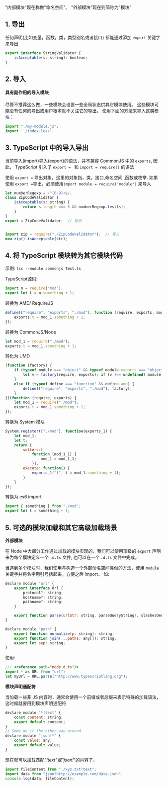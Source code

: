"内部模块"现在称做"命名空间"。 "外部模块"现在则简称为"模块"  


## 1. 导出
任何声明(比如变量，函数，类，类型别名或者接口) 都能通过添加 `export` 关键字来导出  

```js
export interface StringValidator {
    isAcceptable(s: string): boolean;
}
```

## 2. 导入
#### 具有副作用的导入模块
尽管不推荐这么做，一些模块会设置一些全局状态供其它模块使用。 这些模块可能没有任何的导出或用户根本就不关注它的导出。 使用下面的方法来导入这类模块：  

```js
import "./my-module.js";
import './index.less';
```

## 3. TypeScript 中的导入导出  
当前导入(import)导入(export)的语法，并不兼容 CommonJS 中的 `exports`, 因此， TypeScript 引入了 `export = ` 和 `import = require()` 的语法  

使用 `export =` 导出对象，这里的对象指，类，接口,命名空间 ,函数或枚举. 如果使用 `export =`导出，必须使用`import module = require('module')` 来导入


```js
let numberRegexp = /^[0-9]+$/;
class ZipCodeValidator {
    isAcceptable(s: string) {
        return s.length === 5 && numberRegexp.test(s);
    }
}
export = ZipCodeValidator;  // 导出


import zip = require("./ZipCodeValidator");  // 导入
new zip().isAcceptable(str);
```

## 4. 将 TypeScript 模块转为其它模块代码

示例:  `tsc --module commonjs Test.ts`

TypeScript源码:  
```js
import m = require("mod");
export let t = m.something + 1;
```

转换为 AMD/ RequireJS

```js
define(["require", "exports", "./mod"], function (require, exports, mod_1) {
    exports.t = mod_1.something + 1;
});
```

转换为 CommonJS/Node  

```js
let mod_1 = require("./mod");
exports.t = mod_1.something + 1;
```

转化为 UMD

```js
(function (factory) {
    if (typeof module === "object" && typeof module.exports === "object") {
        let v = factory(require, exports); if (v !== undefined) module.exports = v;
    }
    else if (typeof define === "function" && define.amd) {
        define(["require", "exports", "./mod"], factory);
    }
})(function (require, exports) {
    let mod_1 = require("./mod");
    exports.t = mod_1.something + 1;
});
```

转换为 System 模块  
```js
System.register(["./mod"], function(exports_1) {
    let mod_1;
    let t;
    return {
        setters:[
            function (mod_1_1) {
                mod_1 = mod_1_1;
            }],
        execute: function() {
            exports_1("t", t = mod_1.something + 1);
        }
    }
});
``` 

转换为 es6 import 
```js
import { something } from "./mod";
export let t = something + 1;
```

## 5. 可选的模块加载和其它高级加载场景

**外部模块**  

在 Node 中大部分工作通过加载的模块实现的，我们可以使用顶级的 `export` 声明来为每个模块定义一个 `.d.ts` 文件, 也可以在一个 `.d.ts` 文件中完成。  

当遇到多个模块时，我们使用与构造一个外部命名空间类似的方法，使用 `module` 关键字并将名字用引号括起来，方便之后 import。 如:  

```js
declare module "url" {
    export interface Url {
        protocol?: string;
        hostname?: string;
        pathname?: string;
    }

    export function parse(urlStr: string, parseQueryString?, slashesDenoteHost?): Url;
}

declare module "path" {
    export function normalize(p: string): string;
    export function join(...paths: any[]): string;
    export let sep: string;
}
```

使用:  

```js
/// <reference path="node.d.ts"/>
import * as URL from "url";
let myUrl = URL.parse("http://www.typescriptlang.org");
```

**模块声明通配符**  

当加载一些非 JS 内容时，通常会使用一个前缀或者后缀来表示特殊的加载语法，这时候就要用到模块声明通配符  

```js
declare module "*!text" {
    const content: string;
    export default content;
}
// Some do it the other way around.
declare module "json!*" {
    const value: any;
    export default value;
}
```

现在就可以加载匹配"*!text"或"json!*"的内容了。

```js
import fileContent from "./xyz.txt!text";
import data from "json!http://example.com/data.json";
console.log(data, fileContent);
```